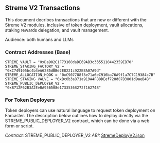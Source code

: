 ## Streme V2 Transactions

This document decribes transactions that are new or different with the Streme V2 modules, inclusive of token deployment, vault allocations, staking rewards delegation, and vault management.

Audience: both humans and LLMs

### Contract Addresses (Base)

```
STREME_VAULT = "0xDa902C1F73160daDE69AB3c3355110442359EB70"
STREME_STAKING_FACTORY_V2 = "0xC749105bc4b4eA6285dBBe2E8221c922BEA07A9d"
STREME_ALLOCATION_HOOK = "0xC907788f3e71a6eC916ba76A9f1a7C7C19384c7B"
STREME_STAKING_VALVE = "0xBc0b3a871a919A4F88DEef728d07B3801d9aeB4B"
STREME_PUBLIC_DEPLOYER_V2 = "0x8712F62B3A2EeBA956508e17335368272f162748"
```

### For Token Deployers

Token deployers can use natural language to request token deployment on Farcaster. The description below outlines how to deploy directly via the STREME_PUBLIC_DEPLOYER_V2 contract, which can be done via a web form or script.

*Contract:* STREME_PUBLIC_DEPLOYER_V2
*ABI:* [StremeDeployV2.json](artifacts/contracts/extras/StremeDeployV2.sol/StremeDeployV2.json)